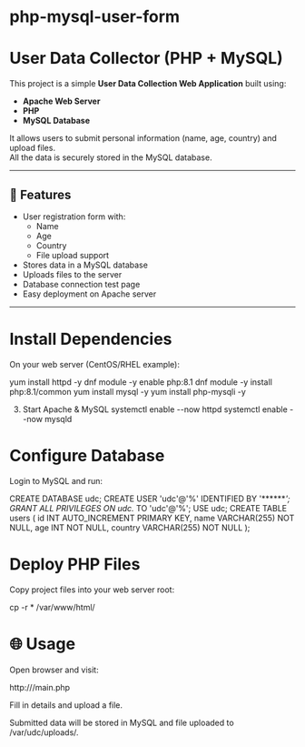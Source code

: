 # php-mysql-user-form

# User Data Collector (PHP + MySQL)

This project is a simple **User Data Collection Web Application** built using:
- **Apache Web Server**
- **PHP**
- **MySQL Database**

It allows users to submit personal information (name, age, country) and upload files.  
All the data is securely stored in the MySQL database.

---

## 🚀 Features
- User registration form with:
  - Name
  - Age
  - Country
  - File upload support
- Stores data in a MySQL database
- Uploads files to the server
- Database connection test page
- Easy deployment on Apache server

---

# Install Dependencies

On your web server (CentOS/RHEL example):

yum install httpd -y
dnf module -y enable php:8.1
dnf module -y install php:8.1/common
yum install mysql -y
yum install php-mysqli -y

3. Start Apache & MySQL
systemctl enable --now httpd
systemctl enable --now mysqld

# Configure Database

Login to MySQL and run:

CREATE DATABASE udc;
CREATE USER 'udc'@'%' IDENTIFIED BY '*******';
GRANT ALL PRIVILEGES ON udc.* TO 'udc'@'%';
USE udc;
CREATE TABLE users (
    id INT AUTO_INCREMENT PRIMARY KEY,
    name VARCHAR(255) NOT NULL,
    age INT NOT NULL,
    country VARCHAR(255) NOT NULL
);

# Deploy PHP Files

Copy project files into your web server root:

cp -r * /var/www/html/

# 🌐 Usage

Open browser and visit:

http://<webserver-ip>/main.php


Fill in details and upload a file.

Submitted data will be stored in MySQL and file uploaded to /var/udc/uploads/.

